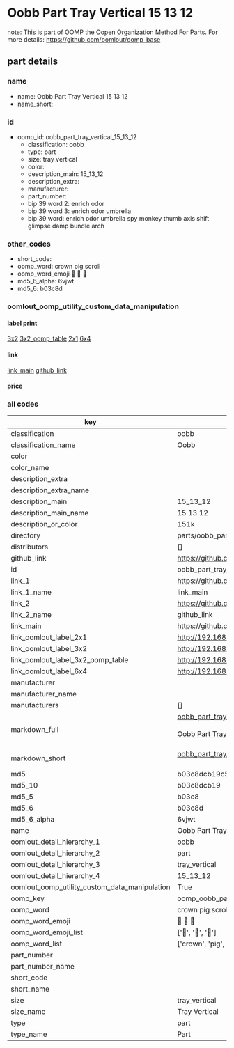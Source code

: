 # Oobb Part Tray Vertical 15 13 12  

note: This is part of OOMP the Oopen Organization Method For Parts. For more details: https://github.com/oomlout/oomp_base

##  part details





### name
* name: Oobb Part Tray Vertical 15 13 12
* name_short: 
### id
* oomp_id: oobb_part_tray_vertical_15_13_12
  * classification: oobb
  * type: part
  * size: tray_vertical
  * color: 
  * description_main: 15_13_12
  * description_extra: 
  * manufacturer: 
  * part_number: 
  * bip 39 word 2: enrich odor
  * bip 39 word 3: enrich odor umbrella
  * bip 39 word: enrich odor umbrella spy monkey thumb axis shift glimpse damp bundle arch

### other_codes
* short_code: 
* oomp_word: crown pig scroll
* oomp_word_emoji :crown: :pig: :scroll:
* md5_6_alpha: 6vjwt
* md5_6: b03c8d






### oomlout_oomp_utility_custom_data_manipulation
#### label print
[3x2](http://192.168.1.245:1112/?label=oomp%206vjwt)
[3x2_oomp_table](http://192.168.1.107:1112/?label=oomp%206vjwt)
[2x1](http://192.168.1.242:1112/?label=oomp%206vjwt)
[6x4](http://192.168.1.55:1112/?label=oomp%206vjwt)    

#### link

[link_main](https://github.com/oomlout/oomlout_oomp_current_version_messy/tree/main/parts/oobb_part_tray_vertical_15_13_12) [github_link](https://github.com/oomlout/oomlout_oomp_part_src/tree/main/parts/oobb_part_tray_vertical_15_13_12)                             

#### price







### all codes 
| key | value |  
| --- | --- |  
| classification | oobb |  
| classification_name | Oobb |  
| color |  |  
| color_name |  |  
| description_extra |  |  
| description_extra_name |  |  
| description_main | 15_13_12 |  
| description_main_name | 15 13 12 |  
| description_or_color | 151k |  
| directory | parts/oobb_part_tray_vertical_15_13_12 |  
| distributors | [] |  
| github_link | https://github.com/oomlout/oomlout_oomp_part_src/tree/main/parts/oobb_part_tray_vertical_15_13_12 |  
| id | oobb_part_tray_vertical_15_13_12 |  
| link_1 | https://github.com/oomlout/oomlout_oomp_current_version_messy/tree/main/parts/oobb_part_tray_vertical_15_13_12 |  
| link_1_name | link_main |  
| link_2 | https://github.com/oomlout/oomlout_oomp_part_src/tree/main/parts/oobb_part_tray_vertical_15_13_12 |  
| link_2_name | github_link |  
| link_main | https://github.com/oomlout/oomlout_oomp_current_version_messy/tree/main/parts/oobb_part_tray_vertical_15_13_12 |  
| link_oomlout_label_2x1 | http://192.168.1.242:1112/?label=oomp%206vjwt |  
| link_oomlout_label_3x2 | http://192.168.1.245:1112/?label=oomp%206vjwt |  
| link_oomlout_label_3x2_oomp_table | http://192.168.1.107:1112/?label=oomp%206vjwt |  
| link_oomlout_label_6x4 | http://192.168.1.55:1112/?label=oomp%206vjwt |  
| manufacturer |  |  
| manufacturer_name |  |  
| manufacturers | [] |  
| markdown_full | [oobb_part_tray_vertical_15_13_12](https://github.com/oomlout/oomlout_oomp_current_version_messy/tree/main/parts/oobb_part_tray_vertical_15_13_12)<br>[](https://github.com/oomlout/oomlout_oomp_current_version_messy/tree/main/parts/oobb_part_tray_vertical_15_13_12)<br>[Oobb Part Tray Vertical 15 13 12](https://github.com/oomlout/oomlout_oomp_current_version_messy/tree/main/parts/oobb_part_tray_vertical_15_13_12)<br><br> |  
| markdown_short | [oobb_part_tray_vertical_15_13_12](https://github.com/oomlout/oomlout_oomp_current_version_messy/tree/main/parts/oobb_part_tray_vertical_15_13_12)<br><br> |  
| md5 | b03c8dcb19c5c21f85c79d35d8664a58 |  
| md5_10 | b03c8dcb19 |  
| md5_5 | b03c8 |  
| md5_6 | b03c8d |  
| md5_6_alpha | 6vjwt |  
| name | Oobb Part Tray Vertical 15 13 12 |  
| oomlout_detail_hierarchy_1 | oobb |  
| oomlout_detail_hierarchy_2 | part |  
| oomlout_detail_hierarchy_3 | tray_vertical |  
| oomlout_detail_hierarchy_4 | 15_13_12 |  
| oomlout_oomp_utility_custom_data_manipulation | True |  
| oomp_key | oomp_oobb_part_tray_vertical_15_13_12 |  
| oomp_word | crown pig scroll |  
| oomp_word_emoji | :crown: :pig: :scroll: |  
| oomp_word_emoji_list | [':crown:', ':pig:', ':scroll:'] |  
| oomp_word_list | ['crown', 'pig', 'scroll'] |  
| part_number |  |  
| part_number_name |  |  
| short_code |  |  
| short_name |  |  
| size | tray_vertical |  
| size_name | Tray Vertical |  
| type | part |  
| type_name | Part |  
